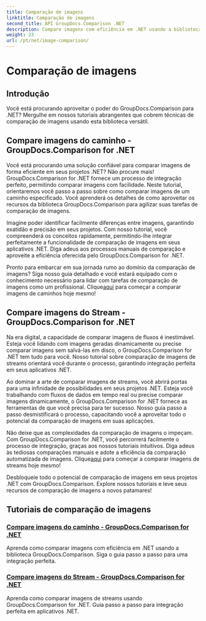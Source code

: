 ```yaml
---
title: Comparação de imagens
linktitle: Comparação de imagens
second_title: API GroupDocs.Comparison .NET
description: Compare imagens com eficiência em .NET usando a biblioteca GroupDocs.Comparison. Tutoriais passo a passo para integração perfeita de caminho ou fluxo.
weight: 23
url: /pt/net/image-comparison/
---
```


# Comparação de imagens


## Introdução

Você está procurando aproveitar o poder do GroupDocs.Comparison para .NET? Mergulhe em nossos tutoriais abrangentes que cobrem técnicas de comparação de imagens usando esta biblioteca versátil.

## Compare imagens do caminho - GroupDocs.Comparison for .NET

Você está procurando uma solução confiável para comparar imagens de forma eficiente em seus projetos .NET? Não procure mais! GroupDocs.Comparison for .NET fornece um processo de integração perfeito, permitindo comparar imagens com facilidade. Neste tutorial, orientaremos você passo a passo sobre como comparar imagens de um caminho especificado. Você aprenderá os detalhes de como aproveitar os recursos da biblioteca GroupDocs.Comparison para agilizar suas tarefas de comparação de imagens.

Imagine poder identificar facilmente diferenças entre imagens, garantindo exatidão e precisão em seus projetos. Com nosso tutorial, você compreenderá os conceitos rapidamente, permitindo-lhe integrar perfeitamente a funcionalidade de comparação de imagens em seus aplicativos .NET. Diga adeus aos processos manuais de comparação e aproveite a eficiência oferecida pelo GroupDocs.Comparison for .NET.

 Pronto para embarcar em sua jornada rumo ao domínio da comparação de imagens? Siga nosso guia detalhado e você estará equipado com o conhecimento necessário para lidar com tarefas de comparação de imagens como um profissional. Clique[aqui](./compare-images-from-path/) para começar a comparar imagens de caminhos hoje mesmo!

## Compare imagens do Stream - GroupDocs.Comparison for .NET

Na era digital, a capacidade de comparar imagens de fluxos é inestimável. Esteja você lidando com imagens geradas dinamicamente ou precise comparar imagens sem salvá-las em disco, o GroupDocs.Comparison for .NET tem tudo para você. Nosso tutorial sobre comparação de imagens de streams orientará você durante o processo, garantindo integração perfeita em seus aplicativos .NET.

Ao dominar a arte de comparar imagens de streams, você abrirá portas para uma infinidade de possibilidades em seus projetos .NET. Esteja você trabalhando com fluxos de dados em tempo real ou precise comparar imagens dinamicamente, o GroupDocs.Comparison for .NET fornece as ferramentas de que você precisa para ter sucesso. Nosso guia passo a passo desmistificará o processo, capacitando você a aproveitar todo o potencial da comparação de imagens em suas aplicações.

Não deixe que as complexidades da comparação de imagens o impeçam. Com GroupDocs.Comparison for .NET, você percorrerá facilmente o processo de integração, graças aos nossos tutoriais intuitivos. Diga adeus às tediosas comparações manuais e adote a eficiência da comparação automatizada de imagens. Clique[aqui](./compare-images-from-stream/) para começar a comparar imagens de streams hoje mesmo!

Desbloqueie todo o potencial de comparação de imagens em seus projetos .NET com GroupDocs.Comparison. Explore nossos tutoriais e leve seus recursos de comparação de imagens a novos patamares!
## Tutoriais de comparação de imagens
### [Compare imagens do caminho - GroupDocs.Comparison for .NET](./compare-images-from-path/)
Aprenda como comparar imagens com eficiência em .NET usando a biblioteca GroupDocs.Comparison. Siga o guia passo a passo para uma integração perfeita.
### [Compare imagens do Stream - GroupDocs.Comparison for .NET](./compare-images-from-stream/)
Aprenda como comparar imagens de streams usando GroupDocs.Comparison for .NET. Guia passo a passo para integração perfeita em aplicativos .NET.